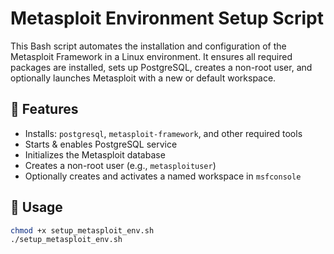 # Metasploit Environment Setup Script

This Bash script automates the installation and configuration of the Metasploit Framework in a Linux environment. It ensures all required packages are installed, sets up PostgreSQL, creates a non-root user, and optionally launches Metasploit with a new or default workspace.

## 🔧 Features
- Installs: `postgresql`, `metasploit-framework`, and other required tools
- Starts & enables PostgreSQL service
- Initializes the Metasploit database
- Creates a non-root user (e.g., `metasploituser`)
- Optionally creates and activates a named workspace in `msfconsole`

## 🚀 Usage

```bash
chmod +x setup_metasploit_env.sh
./setup_metasploit_env.sh
